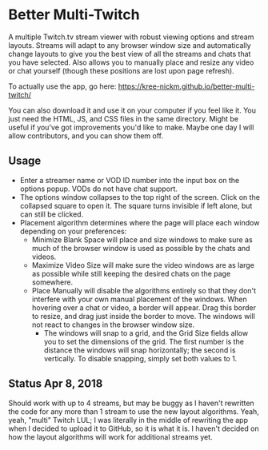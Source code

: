 # Better Multi-Twitch
A multiple Twitch.tv stream viewer with robust viewing options and stream layouts. Streams will adapt to any browser window size and automatically change layouts to give you the best view of all the streams and chats that you have selected. Also allows you to manually place and resize any video or chat yourself (though these positions are lost upon page refresh).

To actually use the app, go here: https://kree-nickm.github.io/better-multi-twitch/

You can also download it and use it on your computer if you feel like it. You just need the HTML, JS, and CSS files in the same directory. Might be useful if you've got improvements you'd like to make. Maybe one day I will allow contributors, and you can show them off.

## Usage
* Enter a streamer name or VOD ID number into the input box on the options popup. VODs do not have chat support.
* The options window collapses to the top right of the screen. Click on the collapsed square to open it. The square turns invisible if left alone, but can still be clicked.
* Placement algorithm determines where the page will place each window depending on your preferences:
	* Minimize Blank Space will place and size windows to make sure as much of the browser window is used as possible by the chats and videos.
	* Maximize Video Size will make sure the video windows are as large as possible while still keeping the desired chats on the page somewhere.
	* Place Manually will disable the algorithms entirely so that they don't interfere with your own manual placement of the windows. When hovering over a chat or video, a border will appear. Drag this border to resize, and drag just inside the border to move. The windows will not react to changes in the browser window size.
		* The windows will snap to a grid, and the Grid Size fields allow you to set the dimensions of the grid. The first number is the distance the windows will snap horizontally; the second is vertically. To disable snapping, simply set both values to 1.

## Status Apr 8, 2018
Should work with up to 4 streams, but may be buggy as I haven't rewritten the code for any more than 1 stream to use the new layout algorithms. Yeah, yeah, "multi" Twitch LUL; I was literally in the middle of rewriting the app when I decided to upload it to GitHub, so it is what it is. I haven't decided on how the layout algorithms will work for additional streams yet.
